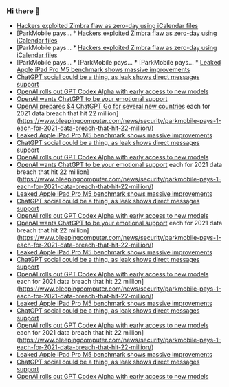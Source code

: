 ### Hi there 👋

<!--START_SECTION:feed-->
* [Hackers exploited Zimbra flaw as zero-day using iCalendar files](https://www.bleepingcomputer.com/news/security/hackers-exploited-zimbra-flaw-as-zero-day-using-icalendar-files/)
* [ParkMobile pays... * [Hackers exploited Zimbra flaw as zero-day using iCalendar files](https://www.bleepingcomputer.com/news/security/hackers-exploited-zimbra-flaw-as-zero-day-using-icalendar-files/)
* [ParkMobile pays... * [Hackers exploited Zimbra flaw as zero-day using iCalendar files](https://www.bleepingcomputer.com/news/security/hackers-exploited-zimbra-flaw-as-zero-day-using-icalendar-files/)
* [ParkMobile pays... * [ParkMobile pays... * [ParkMobile pays... * [Leaked Apple iPad Pro M5 benchmark shows massive improvements](https://www.bleepingcomputer.com/news/technology/leaked-apple-ipad-pro-m5-benchmark-shows-massive-improvements/)
* [ChatGPT social could be a thing, as leak shows direct messages support](https://www.bleepingcomputer.com/news/artificial-intelligence/chatgpt-social-could-be-a-thing-as-leak-shows-direct-messages-support/)
* [OpenAI rolls out GPT Codex Alpha with early access to new models](https://www.bleepingcomputer.com/news/artificial-intelligence/openai-rolls-out-gpt-codex-alpha-with-early-access-to-new-models/)
* [OpenAI wants ChatGPT to be your emotional support](https://www.bleepingcomputer.com/news/artificial-intelligence/openai-wants-chatgpt-to-be-your-emotional-support/)
* [OpenAI prepares $4 ChatGPT Go for several new countries](https://www.bleepingcomputer.com/news/artificial-intelligence/openai-prepares-4-chatgpt-go-for-several-new-countries/) each for 2021 data breach that hit 22 million](https://www.bleepingcomputer.com/news/security/parkmobile-pays-1-each-for-2021-data-breach-that-hit-22-million/)
* [Leaked Apple iPad Pro M5 benchmark shows massive improvements](https://www.bleepingcomputer.com/news/technology/leaked-apple-ipad-pro-m5-benchmark-shows-massive-improvements/)
* [ChatGPT social could be a thing, as leak shows direct messages support](https://www.bleepingcomputer.com/news/artificial-intelligence/chatgpt-social-could-be-a-thing-as-leak-shows-direct-messages-support/)
* [OpenAI rolls out GPT Codex Alpha with early access to new models](https://www.bleepingcomputer.com/news/artificial-intelligence/openai-rolls-out-gpt-codex-alpha-with-early-access-to-new-models/)
* [OpenAI wants ChatGPT to be your emotional support](https://www.bleepingcomputer.com/news/artificial-intelligence/openai-wants-chatgpt-to-be-your-emotional-support/) each for 2021 data breach that hit 22 million](https://www.bleepingcomputer.com/news/security/parkmobile-pays-1-each-for-2021-data-breach-that-hit-22-million/)
* [Leaked Apple iPad Pro M5 benchmark shows massive improvements](https://www.bleepingcomputer.com/news/technology/leaked-apple-ipad-pro-m5-benchmark-shows-massive-improvements/)
* [ChatGPT social could be a thing, as leak shows direct messages support](https://www.bleepingcomputer.com/news/artificial-intelligence/chatgpt-social-could-be-a-thing-as-leak-shows-direct-messages-support/)
* [OpenAI rolls out GPT Codex Alpha with early access to new models](https://www.bleepingcomputer.com/news/artificial-intelligence/openai-rolls-out-gpt-codex-alpha-with-early-access-to-new-models/)
* [OpenAI wants ChatGPT to be your emotional support](https://www.bleepingcomputer.com/news/artificial-intelligence/openai-wants-chatgpt-to-be-your-emotional-support/) each for 2021 data breach that hit 22 million](https://www.bleepingcomputer.com/news/security/parkmobile-pays-1-each-for-2021-data-breach-that-hit-22-million/)
* [Leaked Apple iPad Pro M5 benchmark shows massive improvements](https://www.bleepingcomputer.com/news/technology/leaked-apple-ipad-pro-m5-benchmark-shows-massive-improvements/)
* [ChatGPT social could be a thing, as leak shows direct messages support](https://www.bleepingcomputer.com/news/artificial-intelligence/chatgpt-social-could-be-a-thing-as-leak-shows-direct-messages-support/)
* [OpenAI rolls out GPT Codex Alpha with early access to new models](https://www.bleepingcomputer.com/news/artificial-intelligence/openai-rolls-out-gpt-codex-alpha-with-early-access-to-new-models/) each for 2021 data breach that hit 22 million](https://www.bleepingcomputer.com/news/security/parkmobile-pays-1-each-for-2021-data-breach-that-hit-22-million/)
* [Leaked Apple iPad Pro M5 benchmark shows massive improvements](https://www.bleepingcomputer.com/news/technology/leaked-apple-ipad-pro-m5-benchmark-shows-massive-improvements/)
* [ChatGPT social could be a thing, as leak shows direct messages support](https://www.bleepingcomputer.com/news/artificial-intelligence/chatgpt-social-could-be-a-thing-as-leak-shows-direct-messages-support/)
* [OpenAI rolls out GPT Codex Alpha with early access to new models](https://www.bleepingcomputer.com/news/artificial-intelligence/openai-rolls-out-gpt-codex-alpha-with-early-access-to-new-models/) each for 2021 data breach that hit 22 million](https://www.bleepingcomputer.com/news/security/parkmobile-pays-1-each-for-2021-data-breach-that-hit-22-million/)
* [Leaked Apple iPad Pro M5 benchmark shows massive improvements](https://www.bleepingcomputer.com/news/technology/leaked-apple-ipad-pro-m5-benchmark-shows-massive-improvements/)
* [ChatGPT social could be a thing, as leak shows direct messages support](https://www.bleepingcomputer.com/news/artificial-intelligence/chatgpt-social-could-be-a-thing-as-leak-shows-direct-messages-support/)
* [OpenAI rolls out GPT Codex Alpha with early access to new models](https://www.bleepingcomputer.com/news/artificial-intelligence/openai-rolls-out-gpt-codex-alpha-with-early-access-to-new-models/)
<!--END_SECTION:feed-->

<!--
**frankenk/frankenk** is a ✨ _special_ ✨ repository because its `README.md` (this file) appears on your GitHub profile.

Here are some ideas to get you started:

- 🔭 I’m currently working on ...
- 🌱 I’m currently learning ...
- 👯 I’m looking to collaborate on ...
- 🤔 I’m looking for help with ...
- 💬 Ask me about ...
- 📫 How to reach me: ...
- 😄 Pronouns: ...
- ⚡ Fun fact: ...
-->



